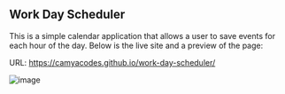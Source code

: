 ## Work Day Scheduler

This is a simple calendar application that allows a user to save events for each hour of the day. Below is the live site and a preview of the page:

URL: https://camyacodes.github.io/work-day-scheduler/

![image](https://user-images.githubusercontent.com/87587644/144907744-8961945b-2763-49cf-8eff-0f45741c838f.png)
